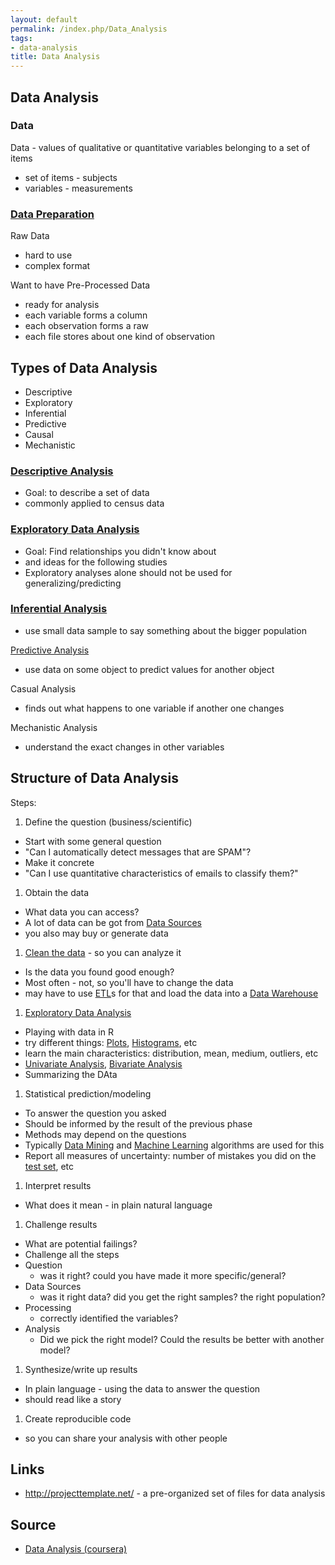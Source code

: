 ```yaml
---
layout: default
permalink: /index.php/Data_Analysis
tags:
- data-analysis
title: Data Analysis
---
```

## Data Analysis
### Data
Data - values of qualitative or quantitative variables belonging to a set of items 
- set of items - subjects 
- variables - measurements 


### [Data Preparation](Data_Preparation)
Raw Data
- hard to use 
- complex format

Want to have Pre-Processed Data
- ready for analysis 
- each variable forms a column
- each observation forms a raw 
- each file stores about one kind of observation


## Types of Data Analysis
- Descriptive
- Exploratory
- Inferential
- Predictive
- Causal
- Mechanistic


### [Descriptive Analysis](Descriptive_Analysis)
- Goal: to describe a set of data 
- commonly applied to census data 


### [Exploratory Data Analysis](Exploratory_Data_Analysis)
- Goal: Find relationships you didn't know about
- and ideas for the following studies 
- Exploratory analyses alone should not be used for generalizing/predicting


### [Inferential Analysis](Inferential_Statistics)
- use small data sample to say something about the bigger population


[Predictive Analysis](Predictive_Analysis)
- use data on some object to predict values for another object 


Casual Analysis 
- finds out what happens to one variable if another one changes 


Mechanistic Analysis 
- understand the exact changes in other variables 



## Structure of Data Analysis
Steps:
1. Define the question (business/scientific)
  - Start with some general question
  - "Can I automatically detect messages that are SPAM"?
  - Make it concrete
  - "Can I use quantitative characteristics of emails to classify them?"
1. Obtain the data
  - What data you can access? 
  - A lot of data can be got from [Data Sources](Data_Sources) 
  - you also may buy or generate data
1. [Clean the data](Data_Cleaning) - so you can analyze it
  - Is the data you found good enough? 
  - Most often - not, so you'll have to change the data
  - may have to use [ETL](ETL)s for that and load the data into a [Data Warehouse](Data_Warehouse)
1. [Exploratory Data Analysis](Exploratory_Data_Analysis)
  - Playing with data in R
  - try different things: [Plots](Plots), [Histograms](Histograms), etc
  - learn the main characteristics: distribution, mean, medium, outliers, etc
  - [Univariate Analysis](Univariate_Analysis), [Bivariate Analysis](Bivariate_Analysis)
  - Summarizing the DAta
1. Statistical prediction/modeling
  - To answer the question you asked 
  - Should be informed by the result of the previous phase
  - Methods may depend on the questions
  - Typically [Data Mining](Data_Mining) and [Machine Learning](Machine_Learning) algorithms are used for this
  - Report all measures of uncertainty: number of mistakes you did on the [test set](Cross-Validation), etc
1. Interpret results
  - What does it mean - in plain natural language
1. Challenge results
  - What are potential failings?
  - Challenge all the steps
  - Question
    - was it right? could you have made it more specific/general?
  - Data Sources
    - was it right data? did you get the right samples? the right population?
  - Processing
    - correctly identified the variables?
  - Analysis
    - Did we pick the right model? Could the results be better with another model?
1. Synthesize/write up results
  - In plain language - using the data to answer the question
  - should read like a story
1. Create reproducible code
  - so you can share your analysis with other people



## Links
- http://projecttemplate.net/ -  a pre-organized set of files for data analysis


## Source
- [Data Analysis (coursera)](Data_Analysis_(coursera))
